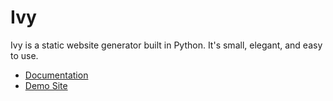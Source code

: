 # Ivy

Ivy is a static website generator built in Python. It's small, elegant, and easy to use.

* [Documentation](http://www.dmulholl.com/docs/ivy/master/)
* [Demo Site](http://www.dmulholl.com/demos/ivy/)


